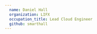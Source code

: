```yaml
---
  name: Daniel Hall
  organization: LIFX
  occupation_title: Lead Cloud Engineer
  github: smarthall
---
```

